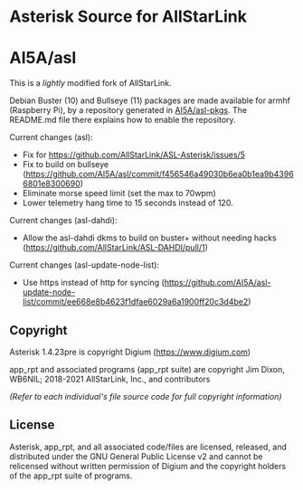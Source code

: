 # Asterisk Source for AllStarLink

# AI5A/asl

This is a *lightly* modified fork of AllStarLink.

Debian Buster (10) and Bullseye (11) packages are made available for armhf
(Raspberry Pi), by a repository generated in
[AI5A/asl-pkgs](https://github.com/AI5A/asl-pkgs). The README.md file there
explains how to enable the repository.

Current changes (asl):

- Fix for https://github.com/AllStarLink/ASL-Asterisk/issues/5
- Fix to build on bullseye
  (https://github.com/AI5A/asl/commit/f456546a49030b6ea0b1ea9b43966801e8300690)
- Eliminate morse speed limit (set the max to 70wpm)
- Lower telemetry hang time to 15 seconds instead of 120.


Current changes (asl-dahdi):

- Allow the asl-dahdi dkms to build on buster+ without needing hacks
  (https://github.com/AllStarLink/ASL-DAHDI/pull/1)

Current changes (asl-update-node-list):

- Use https instead of http for syncing
  (https://github.com/AI5A/asl-update-node-list/commit/ee668e8b4623f1dfae6029a6a1900ff20c3d4be2)

## Copyright

Asterisk 1.4.23pre is copyright Digium (https://www.digium.com)

app_rpt and associated programs (app_rpt suite) are copyright Jim Dixon, WB6NIL; 2018-2021 AllStarLink, Inc., and contributors

_(Refer to each individual's file source code for full copyright information)_

## License

Asterisk, app_rpt, and all associated code/files are licensed, released, and distributed under the GNU General Public License v2 and cannot be relicensed without written permission of Digium and the copyright holders of the app_rpt suite of programs.
